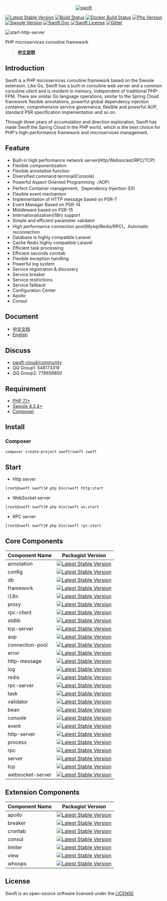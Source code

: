 <p align="center">
    <a href="https://github.com/swoft-cloud/swoft" target="_blank">
        <img src="http://qiniu.daydaygo.top/swoft-logo.png?imageView2/2/w/300" alt="swoft"/>
    </a>
</p>

[![Latest Stable Version](http://img.shields.io/packagist/v/swoft/swoft.svg)](https://packagist.org/packages/swoft/swoft)
[![Build Status](https://travis-ci.org/swoft-cloud/swoft.svg?branch=master)](https://travis-ci.org/swoft-cloud/swoft)
[![Docker Build Status](https://img.shields.io/docker/build/swoft/swoft.svg)](https://hub.docker.com/r/swoft/swoft/)
[![Php Version](https://img.shields.io/badge/php-%3E=7.1-brightgreen.svg?maxAge=2592000)](https://secure.php.net/)
[![Swoole Version](https://img.shields.io/badge/swoole-%3E=4.4.1-brightgreen.svg?maxAge=2592000)](https://github.com/swoole/swoole-src)
[![Swoft Doc](https://img.shields.io/badge/docs-passing-green.svg?maxAge=2592000)](https://www.swoft.org/docs)
[![Swoft License](https://img.shields.io/hexpm/l/plug.svg?maxAge=2592000)](https://github.com/swoft-cloud/swoft/blob/master/LICENSE)
[![Gitter](https://img.shields.io/gitter/room/swoft-cloud/swoft.svg)](https://gitter.im/swoft-cloud/community)

![start-http-server](https://raw.githubusercontent.com/swoft-cloud/swoft/master/public/image/start-http-server.jpg)

PHP microservices coroutine framework

> **[中文说明](README.zh-CN.md)**

## Introduction

Swoft is a PHP microservices coroutine framework based on the Swoole extension. Like Go, Swoft has a built-in coroutine web server and a common coroutine client and is resident in memory, independent of traditional PHP-FPM. There are similar Go language operations, similar to the Spring Cloud framework flexible annotations, powerful global dependency injection container, comprehensive service governance, flexible and powerful AOP, standard PSR specification implementation and so on.

Through three years of accumulation and direction exploration, Swoft has made Swoft the Spring Cloud in the PHP world, which is the best choice for PHP's high-performance framework and microservices management.

## Feature

- Built-in high performance network server(Http/Websocket/RPC/TCP)
- Flexible componentization
- Flexible annotation function
- Diversified command terminal(Console)
- Powerful Aspect Oriented Programming（AOP）
- Perfect Container management、Dependency Injection (DI)
- Flexible event mechanism
- Implementation of HTTP message based on PSR-7
- Event Manager Based on PSR-14
- Middleware based on PSR-15
- Internationalization(i18n) support
- Simple and efficient parameter validator
- High performance connection pool(Mysql/Redis/RPC)，Automatic reconnection 
- Database is highly compatible Laravel
- Cache Redis highly compatible Laravel
- Efficient task processing
- Efficient seconds corntab
- Flexible exception handling
- Powerful log system
- Service registration & discovery
- Service breaker
- Service restrictions
- Service fallback
- Configuration Center
- Apollo
- Consul

## Document

- [中文文档](https://www.swoft.org/docs/2.x/zh-CN/README.html)
- [English](https://en.swoft.org/docs)

## Discuss

- [swoft-cloud/community](https://gitter.im/swoft-cloud/community)
- QQ Group1: 548173319      
- QQ Group2: 778656850

## Requirement

- [PHP 7.1+](https://github.com/php/php-src/releases)
- [Swoole 4.3.4+](https://github.com/swoole/swoole-src/releases)
- [Composer](https://getcomposer.org/)

## Install

### Composer

```bash
composer create-project swoft/swoft swoft
```

## Start

- Http server

```bash
[root@swoft swoft]# php bin/swoft http:start
```

- WebSocket server

```bash
[root@swoft swoft]# php bin/swoft ws:start
```

- RPC server

```bash
[root@swoft swoft]# php bin/swoft rpc:start
```

## Core Components

Component Name   | Packagist Version
--------------------|---------------------
annotation          |   [![Latest Stable Version](http://img.shields.io/packagist/v/swoft/annotation.svg)](https://packagist.org/packages/swoft/annotation)
config              |   [![Latest Stable Version](http://img.shields.io/packagist/v/swoft/config.svg)](https://packagist.org/packages/swoft/config)
db                  |   [![Latest Stable Version](http://img.shields.io/packagist/v/swoft/db.svg)](https://packagist.org/packages/swoft/db)
framework           |   [![Latest Stable Version](http://img.shields.io/packagist/v/swoft/framework.svg)](https://packagist.org/packages/swoft/framework)
i18n                |   [![Latest Stable Version](http://img.shields.io/packagist/v/swoft/i18n.svg)](https://packagist.org/packages/swoft/i18n)
proxy               |   [![Latest Stable Version](http://img.shields.io/packagist/v/swoft/proxy.svg)](https://packagist.org/packages/swoft/proxy)
rpc-client          |   [![Latest Stable Version](http://img.shields.io/packagist/v/swoft/rpc-client.svg)](https://packagist.org/packages/swoft/rpc-client)
stdlib              |   [![Latest Stable Version](http://img.shields.io/packagist/v/swoft/stdlib.svg)](https://packagist.org/packages/swoft/stdlib)
tcp-server          |   [![Latest Stable Version](http://img.shields.io/packagist/v/swoft/tcp-server.svg)](https://packagist.org/packages/swoft/tcp-server)
aop                 |   [![Latest Stable Version](http://img.shields.io/packagist/v/swoft/aop.svg)](https://packagist.org/packages/swoft/aop)
connection-pool     |   [![Latest Stable Version](http://img.shields.io/packagist/v/swoft/connection-pool.svg)](https://packagist.org/packages/swoft/connection-pool)
error               |   [![Latest Stable Version](http://img.shields.io/packagist/v/swoft/error.svg)](https://packagist.org/packages/swoft/error)
http-message        |   [![Latest Stable Version](http://img.shields.io/packagist/v/swoft/http-message.svg)](https://packagist.org/packages/swoft/http-message)
log                 |   [![Latest Stable Version](http://img.shields.io/packagist/v/swoft/log.svg)](https://packagist.org/packages/swoft/log)
redis               |   [![Latest Stable Version](http://img.shields.io/packagist/v/swoft/redis.svg)](https://packagist.org/packages/swoft/redis)
rpc-server          |   [![Latest Stable Version](http://img.shields.io/packagist/v/swoft/rpc-server.svg)](https://packagist.org/packages/swoft/rpc-server)
task                |   [![Latest Stable Version](http://img.shields.io/packagist/v/swoft/task.svg)](https://packagist.org/packages/swoft/task)
validator           |   [![Latest Stable Version](http://img.shields.io/packagist/v/swoft/validator.svg)](https://packagist.org/packages/swoft/validator)
bean                |   [![Latest Stable Version](http://img.shields.io/packagist/v/swoft/bean.svg)](https://packagist.org/packages/swoft/bean)
console             |   [![Latest Stable Version](http://img.shields.io/packagist/v/swoft/console.svg)](https://packagist.org/packages/swoft/console)
event               |   [![Latest Stable Version](http://img.shields.io/packagist/v/swoft/event.svg)](https://packagist.org/packages/swoft/event)
http-server         |   [![Latest Stable Version](http://img.shields.io/packagist/v/swoft/http-server.svg)](https://packagist.org/packages/swoft/http-server)
process             |   [![Latest Stable Version](http://img.shields.io/packagist/v/swoft/process.svg)](https://packagist.org/packages/swoft/process)
rpc                 |   [![Latest Stable Version](http://img.shields.io/packagist/v/swoft/rpc.svg)](https://packagist.org/packages/swoft/rpc)
server              |   [![Latest Stable Version](http://img.shields.io/packagist/v/swoft/server.svg)](https://packagist.org/packages/swoft/server)
tcp                 |   [![Latest Stable Version](http://img.shields.io/packagist/v/swoft/tcp.svg)](https://packagist.org/packages/swoft/tcp)
websocket-server    |   [![Latest Stable Version](http://img.shields.io/packagist/v/swoft/websocket-server.svg)](https://packagist.org/packages/swoft/websocket-server)

## Extension Components

Component Name   | Packagist Version
-----------------|---------------------
apollo  | [![Latest Stable Version](http://img.shields.io/packagist/v/swoft/tcp.svg)](https://packagist.org/packages/swoft/apollo)
breaker | [![Latest Stable Version](http://img.shields.io/packagist/v/swoft/tcp.svg)](https://packagist.org/packages/swoft/breaker)
crontab | [![Latest Stable Version](http://img.shields.io/packagist/v/swoft/tcp.svg)](https://packagist.org/packages/swoft/crontab)
consul  | [![Latest Stable Version](http://img.shields.io/packagist/v/swoft/tcp.svg)](https://packagist.org/packages/swoft/consul)
limiter | [![Latest Stable Version](http://img.shields.io/packagist/v/swoft/tcp.svg)](https://packagist.org/packages/swoft/limiter)
view    | [![Latest Stable Version](http://img.shields.io/packagist/v/swoft/tcp.svg)](https://packagist.org/packages/swoft/view)
whoops  | [![Latest Stable Version](http://img.shields.io/packagist/v/swoft/tcp.svg)](https://packagist.org/packages/swoft/whoops)

## License

Swoft is an open-source software licensed under the [LICENSE](LICENSE)
